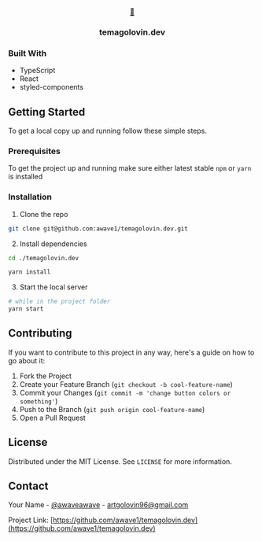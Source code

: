 <br />
<p align="center">
  <a href="https://github.com/awave1/temagolovin.dev">
    🌊
  </a>

  <h3 align="center">temagolovin.dev</h3>
</p>

### Built With

* TypeScript
* React
* styled-components

<!-- GETTING STARTED -->
## Getting Started

To get a local copy up and running follow these simple steps.

### Prerequisites

To get the project up and running make sure either latest stable `npm` or `yarn` is installed

### Installation

1. Clone the repo
```sh
git clone git@github.com:awave1/temagolovin.dev.git
```

2. Install dependencies
```sh
cd ./temagolovin.dev

yarn install
```

3. Start the local server
```sh
# while in the project folder
yarn start
```

## Contributing

If you want to contribute to this project in any way, here's a guide on how to go about it:

1. Fork the Project
2. Create your Feature Branch (`git checkout -b cool-feature-name`)
3. Commit your Changes (`git commit -m 'change button colors or something'`)
4. Push to the Branch (`git push origin cool-feature-name`)
5. Open a Pull Request

<!-- LICENSE -->
## License

Distributed under the MIT License. See `LICENSE` for more information.

## Contact

Your Name - [@awaveawave](https://twitter.com/awaveawave) - artgolovin96@gmail.com

Project Link: [https://github.com/awave1/temagolovin.dev](https://github.com/awave1/temagolovin.dev)
